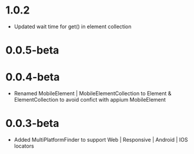 # 1.0.2
* Updated wait time for get() in element collection
# 0.0.5-beta

# 0.0.4-beta
* Renamed MobileElement | MobileElementCollection to Element & ElementCollection to avoid confict with appium MobileElement

# 0.0.3-beta
* Added MultiPlatformFinder to support Web | Responsive | Android | IOS locators
